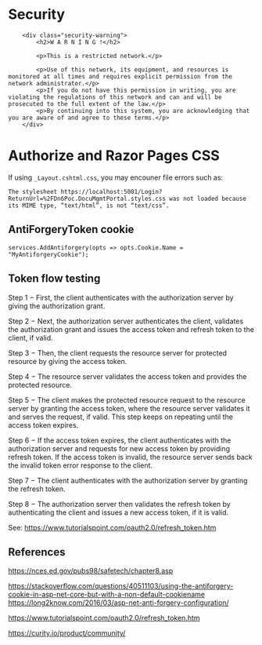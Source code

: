 # Security



```
    <div class="security-warning">
        <h2>W A R N I N G !</h2>

        <p>This is a restricted network.</p>

        <p>Use of this network, its equipment, and resources is monitored at all times and requires explicit permission from the network administrator.</p>
        <p>If you do not have this permission in writing, you are violating the regulations of this network and can and will be prosecuted to the full extent of the law.</p>
        <p>By continuing into this system, you are acknowledging that you are aware of and agree to these terms.</p>
    </div>
```


# Authorize and Razor Pages CSS

If using `_Layout.cshtml.css`, you may encouner file errors such as:

```
The stylesheet https://localhost:5001/Login?ReturnUrl=%2FDn6Poc.DocuMgmtPortal.styles.css was not loaded because its MIME type, “text/html”, is not “text/css”.
```

## AntiForgeryToken cookie

```
services.AddAntiforgery(opts => opts.Cookie.Name = "MyAntiforgeryCookie");
```

## Token flow testing

Step 1 − First, the client authenticates with the authorization server by giving the authorization grant.

Step 2 − Next, the authorization server authenticates the client, validates the authorization grant and issues the access token and refresh token to the client, if valid.

Step 3 − Then, the client requests the resource server for protected resource by giving the access token.

Step 4 − The resource server validates the access token and provides the protected resource.

Step 5 − The client makes the protected resource request to the resource server by granting the access token, where the resource server validates it and serves the request, if valid. This step keeps on repeating until the access token expires.

Step 6 − If the access token expires, the client authenticates with the authorization server and requests for new access token by providing refresh token. If the access token is invalid, the resource server sends back the invalid token error response to the client.

Step 7 − The client authenticates with the authorization server by granting the refresh token.

Step 8 − The authorization server then validates the refresh token by authenticating the client and issues a new access token, if it is valid.

See: https://www.tutorialspoint.com/oauth2.0/refresh_token.htm

## References

https://nces.ed.gov/pubs98/safetech/chapter8.asp

https://stackoverflow.com/questions/40511103/using-the-antiforgery-cookie-in-asp-net-core-but-with-a-non-default-cookiename
https://long2know.com/2016/03/asp-net-anti-forgery-configuration/


https://www.tutorialspoint.com/oauth2.0/refresh_token.htm

https://curity.io/product/community/
